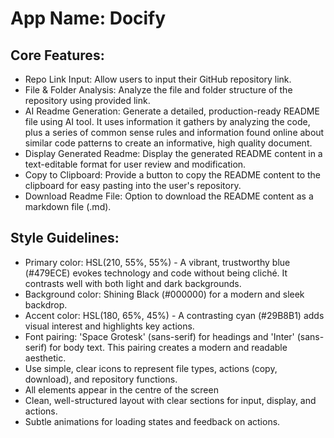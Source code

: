 # **App Name**: Docify

## Core Features:

- Repo Link Input: Allow users to input their GitHub repository link.
- File & Folder Analysis: Analyze the file and folder structure of the repository using provided link.
- AI Readme Generation: Generate a detailed, production-ready README file using AI tool. It uses information it gathers by analyzing the code, plus a series of common sense rules and information found online about similar code patterns to create an informative, high quality document.
- Display Generated Readme: Display the generated README content in a text-editable format for user review and modification.
- Copy to Clipboard: Provide a button to copy the README content to the clipboard for easy pasting into the user's repository.
- Download Readme File: Option to download the README content as a markdown file (.md).

## Style Guidelines:

- Primary color: HSL(210, 55%, 55%) - A vibrant, trustworthy blue (#479ECE) evokes technology and code without being cliché. It contrasts well with both light and dark backgrounds.
- Background color: Shining Black (#000000) for a modern and sleek backdrop.
- Accent color: HSL(180, 65%, 45%) - A contrasting cyan (#29B8B1) adds visual interest and highlights key actions.
- Font pairing: 'Space Grotesk' (sans-serif) for headings and 'Inter' (sans-serif) for body text. This pairing creates a modern and readable aesthetic.
- Use simple, clear icons to represent file types, actions (copy, download), and repository functions.
- All elements appear in the centre of the screen
- Clean, well-structured layout with clear sections for input, display, and actions.
- Subtle animations for loading states and feedback on actions.
